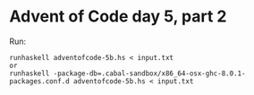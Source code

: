 # Advent of Code day 5, part 2

Run:
```
runhaskell adventofcode-5b.hs < input.txt
or
runhaskell -package-db=.cabal-sandbox/x86_64-osx-ghc-8.0.1-packages.conf.d adventofcode-5b.hs < input.txt
```
